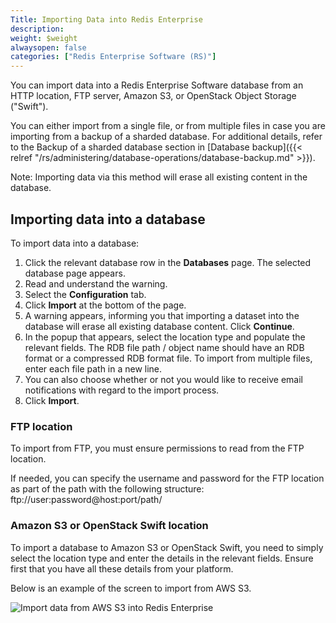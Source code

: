 ```yaml
---
Title: Importing Data into Redis Enterprise
description: 
weight: $weight
alwaysopen: false
categories: ["Redis Enterprise Software (RS)"]
---
```

You can import data into a Redis Enterprise Software database from an
HTTP location, FTP server, Amazon S3, or OpenStack Object Storage
("Swift").

You can either import from a single file, or from multiple files in case
you are importing from a backup of a sharded database. For additional
details, refer to the Backup of a sharded database section in [Database
backup]({{< relref "/rs/administering/database-operations/database-backup.md" >}}).

Note: Importing data via this method will erase all existing content in
the database.

## Importing data into a database

To import data into a database:

1. Click the relevant database row in the **Databases** page. The
    selected database page appears.
1. Read and understand the warning.
1. Select the **Configuration** tab.
1. Click **Import** at the bottom of the page.
1. A warning appears, informing you that importing a dataset into the
    database will erase all existing database content. Click
    **Continue**.
1. In the popup that appears, select the location type and populate the
    relevant fields. The RDB file path / object name should have an RDB
    format or a compressed RDB format file. To import from multiple
    files, enter each file path in a new line.
1. You can also choose whether or not you would like to receive email
    notifications with regard to the import process.
1. Click **Import**.

### FTP location

To import from FTP, you must ensure permissions to read from the FTP
location.

If needed, you can specify the username and password for the FTP
location as part of the path with the following structure:
ftp://user:password\@host:port/path/

### Amazon S3 or OpenStack Swift location

To import a database to Amazon S3 or OpenStack Swift, you need to simply
select the location type and enter the details in the relevant fields.
Ensure first that you have all these details from your platform.

Below is an example of the screen to import from AWS S3.

![Import data from AWS S3 into Redis
Enterprise](/images/rs/import_amazon_s3.png?width=700&height=648)
